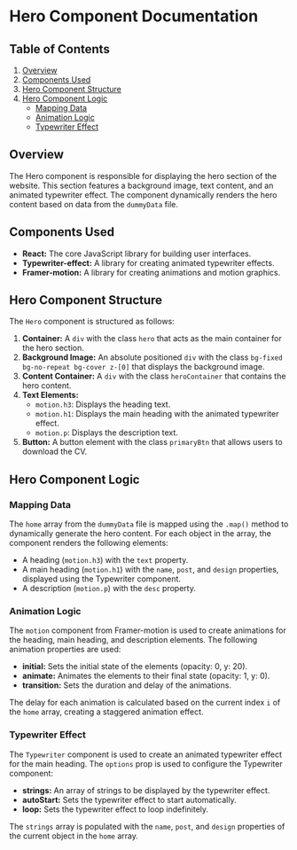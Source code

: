 # Hero Component Documentation

## Table of Contents

1.  [Overview](#overview)
2.  [Components Used](#components-used)
3.  [Hero Component Structure](#hero-component-structure)
4.  [Hero Component Logic](#hero-component-logic)
    *   [Mapping Data](#mapping-data)
    *   [Animation Logic](#animation-logic)
    *   [Typewriter Effect](#typewriter-effect)

## Overview

The Hero component is responsible for displaying the hero section of the website. This section features a background image, text content, and an animated typewriter effect. The component dynamically renders the hero content based on data from the `dummyData` file.

## Components Used

*   **React:** The core JavaScript library for building user interfaces.
*   **Typewriter-effect:** A library for creating animated typewriter effects.
*   **Framer-motion:** A library for creating animations and motion graphics.

## Hero Component Structure

The `Hero` component is structured as follows:

1.  **Container:** A `div` with the class `hero` that acts as the main container for the hero section.
2.  **Background Image:** An absolute positioned `div` with the class `bg-fixed bg-no-repeat bg-cover z-[0]` that displays the background image.
3.  **Content Container:** A `div` with the class `heroContainer` that contains the hero content.
4.  **Text Elements:**
    *   `motion.h3`: Displays the heading text.
    *   `motion.h1`: Displays the main heading with the animated typewriter effect.
    *   `motion.p`: Displays the description text.
5.  **Button:** A button element with the class `primaryBtn` that allows users to download the CV.

## Hero Component Logic

### Mapping Data

The `home` array from the `dummyData` file is mapped using the `.map()` method to dynamically generate the hero content. For each object in the array, the component renders the following elements:

*   A heading (`motion.h3`) with the `text` property.
*   A main heading (`motion.h1`) with the `name`, `post`, and `design` properties, displayed using the Typewriter component.
*   A description (`motion.p`) with the `desc` property.

### Animation Logic

The `motion` component from Framer-motion is used to create animations for the heading, main heading, and description elements. The following animation properties are used:

*   **initial:** Sets the initial state of the elements (opacity: 0, y: 20).
*   **animate:** Animates the elements to their final state (opacity: 1, y: 0).
*   **transition:** Sets the duration and delay of the animations.

The delay for each animation is calculated based on the current index `i` of the `home` array, creating a staggered animation effect.

### Typewriter Effect

The `Typewriter` component is used to create an animated typewriter effect for the main heading. The `options` prop is used to configure the Typewriter component:

*   **strings:** An array of strings to be displayed by the typewriter effect.
*   **autoStart:** Sets the typewriter effect to start automatically.
*   **loop:** Sets the typewriter effect to loop indefinitely.

The `strings` array is populated with the `name`, `post`, and `design` properties of the current object in the `home` array.